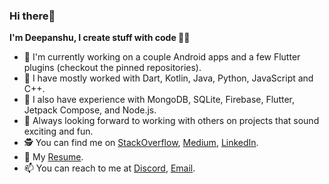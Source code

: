 ### Hi there👋

**I'm Deepanshu, I create stuff with code 🧑‍💻**

- 👀 I'm currently working on a couple Android apps and a few Flutter plugins (checkout the pinned repositories).
- 🦾 I have mostly worked with Dart, Kotlin, Java, Python, JavaScript and C++.
- 🦍 I also have experience with MongoDB, SQLite, Firebase, Flutter, Jetpack Compose, and Node.js.
- 💞️ Always looking forward to working with others on projects that sound exciting and fun.
- 🕵️ You can find me on [StackOverflow](https://stackoverflow.com/users/15199864/deepanshu), [Medium](https://medium.com/@deepanshuc2141), [LinkedIn](https://www.linkedin.com/in/chaudhary-deepanshu/).
- 📄 My [Resume](https://github.com/chaudharydeepanshu/chaudharydeepanshu/files/8500050/Deepanshu.Resume.Without.Details.pdf).
- 📫 You can reach to me at [Discord](https://discordapp.com/users/546260843902271515/), [Email](mailto:0qs8e9yn@duck.com?subject=[GitHub]).


<!--START_SECTION:waka-->

<!--END_SECTION:waka-->

<!---
chaudharydeepanshu/chaudharydeepanshu is a ✨ special ✨ repository because its `README.md` (this file) appears on your GitHub profile.
You can click the Preview link to take a look at your changes.
--->

